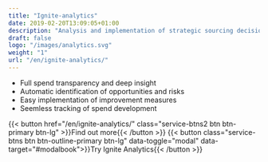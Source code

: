 ```yaml
---
title: "Ignite-analytics"
date: 2019-02-20T13:09:05+01:00
description: "Analysis and implementation of strategic sourcing decisions has never been easier and more accessible"
draft: false
logo: "/images/analytics.svg"
weight: "1"
url: "/en/ignite-analytics/"
---
```


<ul class="fa-ul">
<li><span class="fa-li"><i class="fas fa-chart-bar" style="color: #3C6FE9"></i></span>Full spend transparency and deep insight</li>
<li><span class="fa-li"><i class="fas fa-exclamation-triangle" style="color: #3C6FE9"></i></span>Automatic identification of opportunities and risks</li>
<li><span class="fa-li"><i class="fas fa-magic" style="color: #3C6FE9"></i></span>Easy implementation of improvement measures</li> 
<li><span class="fa-li"><i class="fas fa-sync"></i></span>Seemless tracking of spend development</li>
</ul>

{{< button href="/en/ignite-analytics/" class="service-btns2 btn btn-primary btn-lg" >}}Find out more{{< /button >}}
{{< button class="service-btns btn btn-outline-primary btn-lg" data-toggle="modal" data-target="#modalbook">}}Try Ignite Analytics{{< /button >}}
